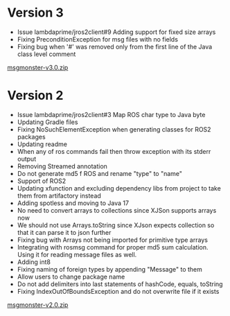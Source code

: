 # Version 3

- Issue lambdaprime/jros2client#9 Adding support for fixed size arrays
- Fixing PreconditionException for msg files with no fields
- Fixing bug when '#' was removed only from the first line of the Java class level comment

[msgmonster-v3.0.zip](https://github.com/pinorobotics/msgmonster/raw/main/msgmonster/release/msgmonster-v3.0.zip)

# Version 2

- Issue lambdaprime/jros2client#3 Map ROS char type to Java byte
- Updating Gradle files
- Fixing NoSuchElementException when generating classes for ROS2 packages
- Updating readme
- When any of ros commands fail then throw exception with its stderr output
- Removing Streamed annotation
- Do not generate md5 f ROS and rename "type" to "name"
- Support of ROS2
- Updating xfunction and excluding dependency libs from project to take them from artifactory instead
- Adding spotless and moving to Java 17
- No need to convert arrays to collections since XJSon supports arrays now
- We should not use Arrays.toString since XJson expects collection so that it can parse it to json further
- Fixing bug with Arrays not being imported for primitive type arrays
- Integrating with rosmsg command for proper md5 sum calculation. Using it for reading message files as well.
- Adding int8
- Fixing naming of foreign types by appending "Message" to them
- Allow users to change package name
- Do not add delimiters into last statements of hashCode, equals, toString
- Fixing IndexOutOfBoundsException and do not overwrite file if it exists

[msgmonster-v2.0.zip](https://github.com/pinorobotics/msgmonster/raw/main/msgmonster/release/msgmonster-v2.0.zip)
